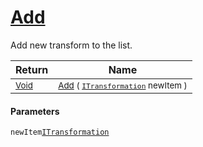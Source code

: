 # [Add](./ParallelTransformPipeline-100663504.md)

Add new transform to the list.

| Return | Name | 
| --- | --- | 
| <sub>[Void](https://docs.microsoft.com/en-us/dotnet/api/System.Void)</sub>| <sub>[Add](./ParallelTransformPipeline-100663504.md) ( [`ITransformation`](./../../ITransformation.md) newItem )</sub>| <br>


#### Parameters
 `newItem`[`ITransformation`](./../../ITransformation.md)